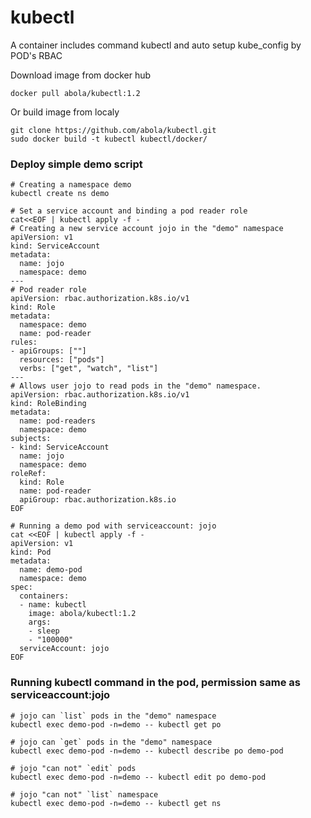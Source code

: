 # kubectl
A container includes command kubectl and auto setup kube_config by POD's RBAC

Download image from docker hub

```
docker pull abola/kubectl:1.2
```

Or build image from localy

```
git clone https://github.com/abola/kubectl.git
sudo docker build -t kubectl kubectl/docker/
```


### Deploy simple demo script

```shell
# Creating a namespace demo
kubectl create ns demo

# Set a service account and binding a pod reader role 
cat<<EOF | kubectl apply -f -
# Creating a new service account jojo in the "demo" namespace 
apiVersion: v1
kind: ServiceAccount
metadata:
  name: jojo
  namespace: demo
---
# Pod reader role
apiVersion: rbac.authorization.k8s.io/v1
kind: Role
metadata:
  namespace: demo
  name: pod-reader
rules:
- apiGroups: [""] 
  resources: ["pods"]
  verbs: ["get", "watch", "list"]
---
# Allows user jojo to read pods in the "demo" namespace.
apiVersion: rbac.authorization.k8s.io/v1
kind: RoleBinding
metadata:
  name: pod-readers
  namespace: demo
subjects:
- kind: ServiceAccount
  name: jojo
  namespace: demo
roleRef:
  kind: Role 
  name: pod-reader 
  apiGroup: rbac.authorization.k8s.io
EOF

# Running a demo pod with serviceaccount: jojo
cat <<EOF | kubectl apply -f -
apiVersion: v1
kind: Pod
metadata:
  name: demo-pod
  namespace: demo
spec:
  containers:
  - name: kubectl
    image: abola/kubectl:1.2
    args:
    - sleep
    - "100000"
  serviceAccount: jojo
EOF

```

### Running kubectl command in the pod, permission same as serviceaccount:jojo 

```
# jojo can `list` pods in the "demo" namespace
kubectl exec demo-pod -n=demo -- kubectl get po

# jojo can `get` pods in the "demo" namespace
kubectl exec demo-pod -n=demo -- kubectl describe po demo-pod

# jojo "can not" `edit` pods 
kubectl exec demo-pod -n=demo -- kubectl edit po demo-pod

# jojo "can not" `list` namespace
kubectl exec demo-pod -n=demo -- kubectl get ns
```
